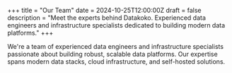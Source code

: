 +++
title = "Our Team"
date = 2024-10-25T12:00:00Z
draft = false
description = "Meet the experts behind Datakoko. Experienced data engineers and infrastructure specialists dedicated to building modern data platforms."
+++

We're a team of experienced data engineers and infrastructure specialists passionate about building robust, scalable data platforms. Our expertise spans modern data stacks, cloud infrastructure, and self-hosted solutions.
